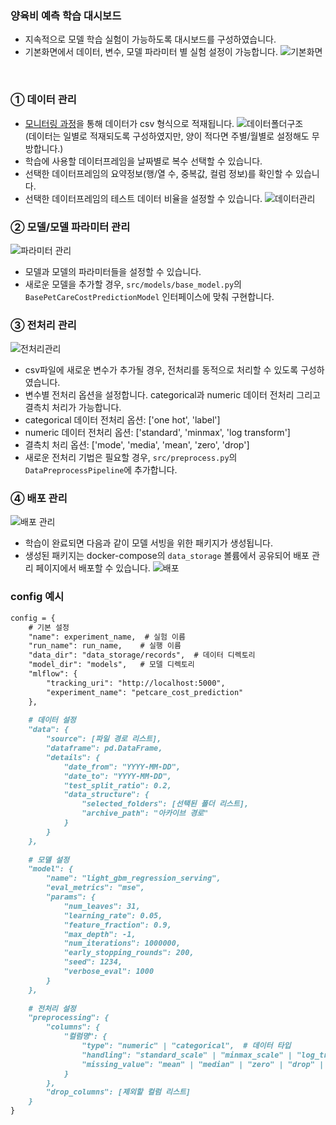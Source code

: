 ### 양육비 예측 학습 대시보드

- 지속적으로 모델 학습 실험이 가능하도록 대시보드를 구성하였습니다.
- 기본화면에서 데이터, 변수, 모델 파라미터 별 실험 설정이 가능합니다.
![기본화면](docs/기본화면.png)

<br>


### ① 데이터 관리
- [모니터링 과정](../scheduler/README.md)을 통해 데이터가 csv 형식으로 적재됩니다.
![데이터폴더구조](docs/데이터폴더구조.png)  
(데이터는 일별로 적재되도록 구성하였지만, 양이 적다면 주별/월별로 설정해도 무방합니다.)
- 학습에 사용할 데이터프레임을 날짜별로 복수 선택할 수 있습니다.
- 선택한 데이터프레임의 요약정보(행/열 수, 중복값, 컬럼 정보)를 확인할 수 있습니다.
- 선택한 데이터프레임의 테스트 데이터 비율을 설정할 수 있습니다.
![데이터관리](docs/데이터관리.png)


### ② 모델/모델 파라미터 관리
![파라미터 관리](docs/파라미터관리.png)
- 모델과 모델의 파라미터들을 설정할 수 있습니다.
- 새로운 모델을 추가할 경우, `src/models/base_model.py`의 `BasePetCareCostPredictionModel` 인터페이스에 맞춰 구현합니다.



### ③ 전처리 관리
![전처리관리](docs/전처리관리.png)
- csv파일에 새로운 변수가 추가될 경우, 전처리를 동적으로 처리할 수 있도록 구성하였습니다.
- 변수별 전처리 옵션을 설정합니다. categorical과 numeric 데이터 전처리 그리고 결측치 처리가 가능합니다.
- categorical 데이터 전처리 옵션: ['one hot', 'label']
- numeric 데이터 전처리 옵션: ['standard', 'minmax', 'log transform']
- 결측치 처리 옵션: ['mode', 'media', 'mean', 'zero', 'drop']
- 새로운 전처리 기법은 필요할 경우, `src/preprocess.py`의 `DataPreprocessPipeline`에 추가합니다.



### ④ 배포 관리
![배포 관리](docs/배포관리.png)
- 학습이 완료되면 다음과 같이 모델 서빙을 위한 패키지가 생성됩니다.
- 생성된 패키지는 docker-compose의 `data_storage` 볼륨에서 공유되어 배포 관리 페이지에서 배포할 수 있습니다.
![배포](docs/배포.png)


### config 예시
``` markdown
config = {
    # 기본 설정
    "name": experiment_name,  # 실험 이름
    "run_name": run_name,    # 실행 이름
    "data_dir": "data_storage/records",  # 데이터 디렉토리
    "model_dir": "models",   # 모델 디렉토리
    "mlflow": {
        "tracking_uri": "http://localhost:5000",
        "experiment_name": "petcare_cost_prediction"
    },
    
    # 데이터 설정
    "data": {
        "source": [파일 경로 리스트],
        "dataframe": pd.DataFrame,
        "details": {
            "date_from": "YYYY-MM-DD",
            "date_to": "YYYY-MM-DD",
            "test_split_ratio": 0.2,
            "data_structure": {
                "selected_folders": [선택된 폴더 리스트],
                "archive_path": "아카이브 경로"
            }
        }
    },
    
    # 모델 설정
    "model": {
        "name": "light_gbm_regression_serving",
        "eval_metrics": "mse",
        "params": {
            "num_leaves": 31,
            "learning_rate": 0.05,
            "feature_fraction": 0.9,
            "max_depth": -1,
            "num_iterations": 1000000,
            "early_stopping_rounds": 200,
            "seed": 1234,
            "verbose_eval": 1000
        }
    },
    
    # 전처리 설정
    "preprocessing": {
        "columns": {
            "컬럼명": {
                "type": "numeric" | "categorical",  # 데이터 타입
                "handling": "standard_scale" | "minmax_scale" | "log_transform" | "none" | "one_hot" | "label",  # 전처리 방식
                "missing_value": "mean" | "median" | "zero" | "drop" | "mode"  # 결측치 처리
            }
        },
        "drop_columns": [제외할 컬럼 리스트]
    }
}
```